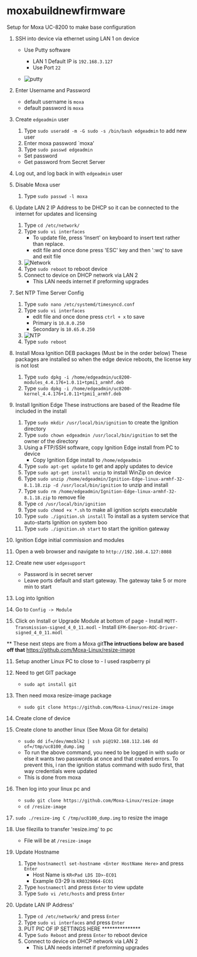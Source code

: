 # moxabuildnewfirmware
Setup for Moxa UC-8200 to make base configuration
1. SSH into device via ethernet using LAN 1 on device
   - Use Putty software
     - LAN 1 Default IP is `192.168.3.127`
     - Use Port `22`

   - ![putty](https://user-images.githubusercontent.com/108074645/175321878-c8aefea5-4a4e-4410-8502-54d3b70611ac.png)

2. Enter Username and Password
   - default username is `moxa`
   - default password is `moxa`

3. Create `edgeadmin` user
   1. Type `sudo useradd -m -G sudo -s /bin/bash edgeadmin` to add new user
   2. Enter moxa password `moxa'
   3. Type `sudo passwd edgeadmin`
     - Set password
     - Get password from Secret Server

4. Log out, and log back in with `edgeadmin` user

5. Disable Moxa user
   1. Type `sudo passwd -l moxa`

6. Update LAN 2 IP Address to be DHCP so it can be connected to the internet for updates and licensing 
   1. Type `cd /etc/network/`
   2. Type `sudo vi interfaces`
      - To update file, press 'Insert' on keyboard to insert text rather than replace.
      - edit file and once done press 'ESC' key and then ':wq' to save and exit file
   4. ![Network](https://user-images.githubusercontent.com/109390971/182206674-d5072440-a331-4c82-ae8a-625e36b6fee4.png)
   5. Type `sudo reboot` to reboot device
   6. Connect to device on DHCP network via LAN 2
      - This LAN needs internet if preforming upgrades
      
7. Set NTP Time Server Config 
   1. Type `sudo nano /etc/systemd/timesyncd.conf`
   2. Type `sudo vi interfaces`
      - edit file and once done press `ctrl + x` to save
      - Primary is `10.8.0.250`
      - Secondary is `10.65.0.250`
   4. ![NTP](https://user-images.githubusercontent.com/109390971/182207266-fd71b35f-93e4-4d0a-93f8-514b0a5a5589.png)
   5. Type `sudo reboot`
   
8. Install Moxa Ignition DEB packages (Must be in the order below)
   These packages are installed so when the edge device reboots, the license key is not lost
   1. Type `sudo dpkg -i /home/edgeadmin/uc8200-modules_4.4.176+1.0.11+tpmi1_armhf.deb`
   2. Type `sudo dpkg -i /home/edgeadmin/uc8200-kernel_4.4.176+1.0.11+tpmi1_armhf.deb`

9. Install Ignition Edge
   These instructions are based of the Readme file included in the install
   1. Type `sudo mkdir /usr/local/bin/ignition` to create the Ignition directory
   2. Type `sudo chown edgeadmin /usr/local/bin/ignition` to set the owner of the directory
   2. Using a FTP/SSH software, copy Ignition Edge install from PC to device
      - Copy Ignition Edge install to `/home/edgeadmin`
   3. Type `sudo apt-get update` to get and apply updates to device
   4. Type `sudo apt-get install unzip` to install WinZip on device
   5. Type `sudo unzip /home/edgeadmin/Ignition-Edge-linux-armhf-32-8.1.18.zip -d /usr/local/bin/ignition` to unzip and install
   6. Type `sudo rm /home/edgeadmin/Ignition-Edge-linux-armhf-32-8.1.18.zip` to remove file
   7. Type `cd /usr/local/bin/ignition`
   8. Type `sudo chmod +x *.sh` to make all ignition scripts executable
   9. Type `sudo ./ignition.sh install` To install as a system service that auto-starts Ignition on system boo
   10. Type `sudo ./ignition.sh start` to start the ignition gateway
   
10. Ignition Edge initial commission and modules
   1. Open a web browser and navigate to `http://192.168.4.127:8088`
   2. Create new user `edgesupport`
      - Password is in secret server
      - Leave ports default and start gateway.  The gateway take 5 or more min to start
   3. Log into Ignition
   4. Go to `Config -> Module`
   5. Click on Install or Upgrade Module at bottom of page
     - Install `MQTT-Transmission-signed_4_0_11.modl`
     - Install `EFM-Emerson-ROC-Driver-signed_4_0_11.modl`

** These next steps are from a Moxa git**The intructions below are based off that**
https://github.com/Moxa-Linux/resize-image

11. Setup another Linux PC to close to - I used raspberry pi
   1. Need to get GIT package
      - `sudo apt install git`
   2. Then need moxa resize-image package
      - `sudo git clone https://github.com/Moxa-Linux/resize-image`
      
11. Create clone of device
   1. Create clone to another linux (See Moxa Git for details)
      - `sudo dd if=/dev/mmcblk2 | ssh pi@192.168.112.146 dd of=/tmp/uc8100_dump.img`
      - To run the above command, you need to be logged in with sudo or else it wants two passwords at once and that created errors.  To prevent this, i ran the ignition status command with sudo first, that way credentials were updated
      - This is done from moxa
   2. Then log into your linux pc and
      - `sudo git clone https://github.com/Moxa-Linux/resize-image`
      - `cd /resize-image`
   3. `sudo ./resize-img C /tmp/uc8100_dump.img` to resize the image
   4. Use filezilla to transfer 'resize.img' to pc
      - File will be at `/resize-image`
  
  
  
  

6. Update Hostname
   1. Type `hostnamectl set-hostname <Enter HostName Here>` and press `Enter`
      - Host Name is `KR<Pad LDS ID>-EC01`
      - Example 03-29 is `KR0329064-EC01`
   2. Type `hostnamectl` and press `Enter` to view update
   3. Type `Sudo vi /etc/hosts` and press `Enter`

7. Update LAN IP Address'
   1. Type `cd /etc/network/` and press `Enter`
   2. Type `sudo vi interfaces` and press `Enter`
   3. PUT PIC OF IP SETTINGS HERE ***************
   4. Type `Sudo Reboot` and press `Enter` to reboot device
   5. Connect to device on DHCP network via LAN 2
      - This LAN needs internet if preforming upgrades







   
